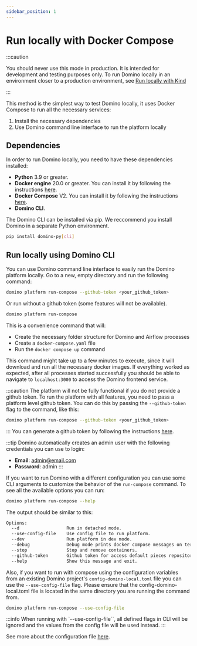 ```yaml
---
sidebar_position: 1
---
```


# Run locally with Docker Compose

:::caution

You should never use this mode in production. It is intended for development and testing purposes only. To run Domino locally in an environment closer to a production environment, see [Run locally with Kind](./run_locally_kind)

:::

This method is the simplest way to test Domino locally, it uses Docker Compose to run all the necessary services:

1. Install the necessary dependencies
2. Use Domino command line interface to run the platform locally



## Dependencies

In order to run Domino locally, you need to have these dependencies installed:

- **Python** 3.9 or greater.
- **Docker engine** 20.0 or greater. You can install it by following the instructions [here](https://docs.docker.com/engine/install/).
- **Docker Compose** V2. You can install it by following the instructions [here](https://docs.docker.com/compose/install/).
- **Domino CLI**.


The Domino CLI can be installed via pip. We reccommend you install Domino in a separate Python environment.

```bash
pip install domino-py[cli]
```



## Run locally using Domino CLI

You can use Domino command line interface to easily run the Domino platform locally.
Go to a new, empty directory and run the following command:

```bash
domino platform run-compose --github-token <your_github_token>
```
Or run without a github token (some features will not be available).
```bash
domino platform run-compose
```

This is a convenience command that will:

- Create the necessary folder structure for Domino and Airflow processes
- Create a `docker-compose.yaml` file
- Run the `docker compose up` command

This command might take up to a few minutes to execute, since it will download and run all the necessary docker images.
If everything worked as expected, after all processes started successfully you should be able to navigate to `localhost:3000` to access the Domino frontend service.

:::caution
The platform will not be fully functional if you do not provide a github token.
To run the platform with all features, you need to pass a platform level github token.
You can do this by passing the `--github-token` flag to the command, like this:

```bash
domino platform run-compose --github-token <your_github_token>
```
:::
You can generate a github token by following the instructions [here](../quickstart/advanced_concepts/github_token.md).


:::tip
Domino automatically creates an admin user with the following credentials you can use to login:

- **Email**: admin@email.com
- **Password**: admin
:::

If you want to run Domino with a different configuration you can use some CLI arguments to customize the behavior of the `run-compose` command.
To see all the available options you can run:

```bash
domino platform run-compose --help
```
The output should be similar to this:

```bash
Options:
  --d                  Run in detached mode.
  --use-config-file    Use config file to run platform.
  --dev                Run platform in dev mode.
  --debug              Debug mode prints docker compose messages on terminal.
  --stop               Stop and remove containers.
  --github-token       Github token for access default pieces repositories.
  --help               Show this message and exit.
```


Also, if you want to run with compose using the configuration variables from an existing Domino project's `config-domino-local.toml` file you can use the `--use-config-file` flag.
Please ensure that the config-domino-local.toml file is located in the same directory you are running the command from.

```bash
domino platform run-compose --use-config-file
```

:::info
When running with `--use-config-file``, all defined flags in CLI will be ignored and the values from the config file will be used instead.
:::


See more about the configuration file [here](./run_locally_kind.md#local-configuration-file).


